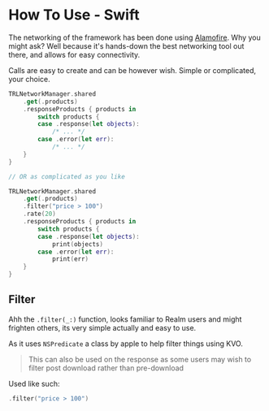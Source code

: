 # How To Use - Swift

The networking of the framework has been done using [Alamofire](https://github.com/Alamofire/Alamofire). Why you might ask? Well because it's hands-down the best networking tool out there, and allows for easy connectivity.

Calls are easy to create and can be however wish. Simple or complicated, your choice.

```swift
TRLNetworkManager.shared
    .get(.products)
    .responseProducts { products in
        switch products {
        case .response(let objects):
            /* ... */
        case .error(let err):
            /* ... */
    }
}

// OR as complicated as you like

TRLNetworkManager.shared
    .get(.products)
    .filter("price > 100")
    .rate(20)
    .responseProducts { products in
        switch products {
        case .response(let objects):
            print(objects)
        case .error(let err):
            print(err)
    }
}
```

## Filter

Ahh the `.filter(_:)` function, looks familiar to Realm users and might frighten others, its very simple actually and easy to use.

As it uses `NSPredicate` a class by apple to help filter things using KVO.

> This can also be used on the response as some users may wish to filter post download rather than pre-download

Used like such:

```swift
.filter("price > 100")
```
